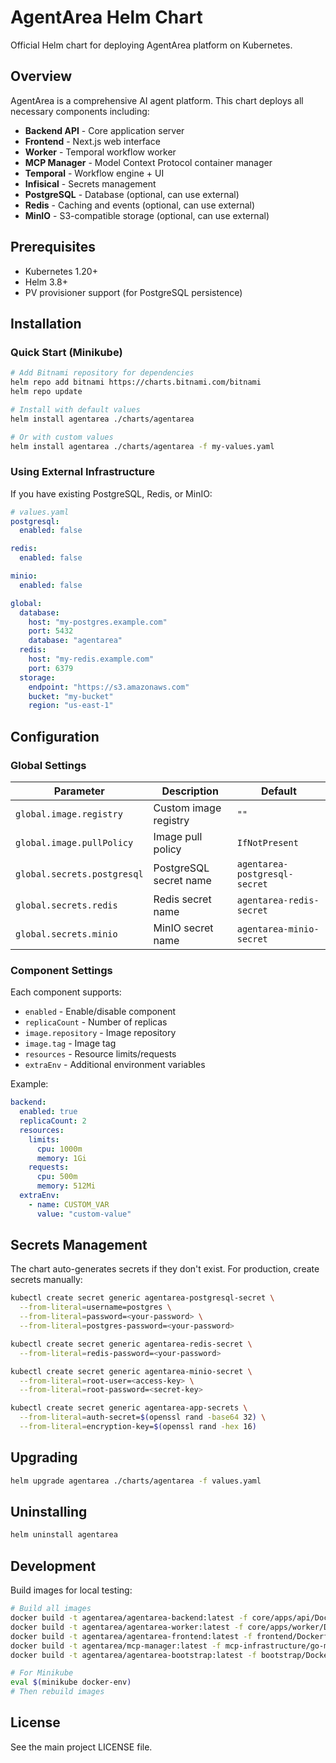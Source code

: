 # AgentArea Helm Chart

Official Helm chart for deploying AgentArea platform on Kubernetes.

## Overview

AgentArea is a comprehensive AI agent platform. This chart deploys all necessary components including:

- **Backend API** - Core application server
- **Frontend** - Next.js web interface
- **Worker** - Temporal workflow worker
- **MCP Manager** - Model Context Protocol container manager
- **Temporal** - Workflow engine + UI
- **Infisical** - Secrets management
- **PostgreSQL** - Database (optional, can use external)
- **Redis** - Caching and events (optional, can use external)
- **MinIO** - S3-compatible storage (optional, can use external)

## Prerequisites

- Kubernetes 1.20+
- Helm 3.8+
- PV provisioner support (for PostgreSQL persistence)

## Installation

### Quick Start (Minikube)

```bash
# Add Bitnami repository for dependencies
helm repo add bitnami https://charts.bitnami.com/bitnami
helm repo update

# Install with default values
helm install agentarea ./charts/agentarea

# Or with custom values
helm install agentarea ./charts/agentarea -f my-values.yaml
```

### Using External Infrastructure

If you have existing PostgreSQL, Redis, or MinIO:

```yaml
# values.yaml
postgresql:
  enabled: false

redis:
  enabled: false

minio:
  enabled: false

global:
  database:
    host: "my-postgres.example.com"
    port: 5432
    database: "agentarea"
  redis:
    host: "my-redis.example.com"
    port: 6379
  storage:
    endpoint: "https://s3.amazonaws.com"
    bucket: "my-bucket"
    region: "us-east-1"
```

## Configuration

### Global Settings

| Parameter | Description | Default |
|-----------|-------------|---------|
| `global.image.registry` | Custom image registry | `""` |
| `global.image.pullPolicy` | Image pull policy | `IfNotPresent` |
| `global.secrets.postgresql` | PostgreSQL secret name | `agentarea-postgresql-secret` |
| `global.secrets.redis` | Redis secret name | `agentarea-redis-secret` |
| `global.secrets.minio` | MinIO secret name | `agentarea-minio-secret` |

### Component Settings

Each component supports:

- `enabled` - Enable/disable component
- `replicaCount` - Number of replicas
- `image.repository` - Image repository
- `image.tag` - Image tag
- `resources` - Resource limits/requests
- `extraEnv` - Additional environment variables

Example:

```yaml
backend:
  enabled: true
  replicaCount: 2
  resources:
    limits:
      cpu: 1000m
      memory: 1Gi
    requests:
      cpu: 500m
      memory: 512Mi
  extraEnv:
    - name: CUSTOM_VAR
      value: "custom-value"
```

## Secrets Management

The chart auto-generates secrets if they don't exist. For production, create secrets manually:

```bash
kubectl create secret generic agentarea-postgresql-secret \
  --from-literal=username=postgres \
  --from-literal=password=<your-password> \
  --from-literal=postgres-password=<your-password>

kubectl create secret generic agentarea-redis-secret \
  --from-literal=redis-password=<your-password>

kubectl create secret generic agentarea-minio-secret \
  --from-literal=root-user=<access-key> \
  --from-literal=root-password=<secret-key>

kubectl create secret generic agentarea-app-secrets \
  --from-literal=auth-secret=$(openssl rand -base64 32) \
  --from-literal=encryption-key=$(openssl rand -hex 16)
```

## Upgrading

```bash
helm upgrade agentarea ./charts/agentarea -f values.yaml
```

## Uninstalling

```bash
helm uninstall agentarea
```

## Development

Build images for local testing:

```bash
# Build all images
docker build -t agentarea/agentarea-backend:latest -f core/apps/api/Dockerfile core/
docker build -t agentarea/agentarea-worker:latest -f core/apps/worker/Dockerfile core/
docker build -t agentarea/agentarea-frontend:latest -f frontend/Dockerfile frontend/
docker build -t agentarea/mcp-manager:latest -f mcp-infrastructure/go-mcp-manager/Dockerfile mcp-infrastructure/go-mcp-manager/
docker build -t agentarea/agentarea-bootstrap:latest -f bootstrap/Dockerfile bootstrap/

# For Minikube
eval $(minikube docker-env)
# Then rebuild images
```

## License

See the main project LICENSE file.
